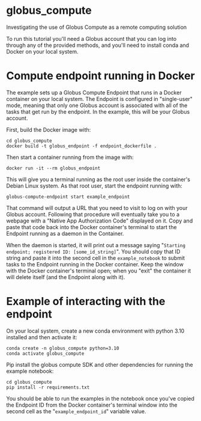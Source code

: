 # globus_compute
Investigating the use of Globus Compute as a remote computing solution

To run this tutorial you'll need a Globus account that you can log into through any of the provided methods, and you'll need to install conda and Docker on your local system.

# Compute endpoint running in Docker

The example sets up a Globus Compute Endpoint that runs in a Docker container on your local system. The Endpoint is configured in "single-user" mode, meaning that only one Globus account is associated with all of the tasks that get run by the endpoint. In the example, this will be your Globus account.

First, build the Docker image with:

    cd globus_compute
    docker build -t globus_endpoint -f endpoint_dockerfile .

Then start a container running from the image with:

    docker run -it --rm globus_endpoint

This will give you a terminal running as the root user inside the container's Debian Linux system. As that root user, start the endpoint running with:

    globus-compute-endpoint start example_endpoint

That command will output a URL that you need to visit to log on with your Globus account. Following that procedure will eventually take you to a webpage with a "Native App Authorization Code" displayed on it. Copy and paste that code back into the Docker container's terminal to start the Endpoint running as a daemon in the Container.

When the daemon is started, it will print out a message saying "`Starting endpoint; registered ID: [some_id_string]`". You should copy that ID string and paste it into the second cell in the `example_notebook` to submit tasks to the Endpoint running in the Docker container. Keep the window with the Docker container's terminal open; when you "exit" the container it will delete itself (and the Endpoint along with it).

# Example of interacting with the endpoint

On your local system, create a new conda environment with python 3.10 installed and then activate it:

    conda create -n globus_compute python=3.10
    conda activate globus_compute

Pip install the globus compute SDK and other dependencies for running the example notebook:

    cd globus_compute
    pip install -r requirements.txt

You should be able to run the examples in the notebook once you've copied the Endpoint ID from the Docker container's terminal window into the second cell as the "`example_endpoint_id`" variable value.
